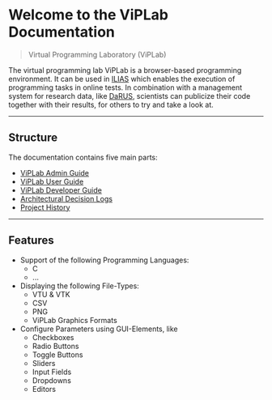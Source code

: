 # Welcome to the ViPLab Documentation

> Virtual Programming Laboratory (ViPLab)

The virtual programming lab ViPLab is a browser-based programming environment. It can be used in [ILIAS](https://www.ilias.de/) which enables the execution of programming tasks in online tests. In combination with a management system for research data, like [DaRUS](https://www.izus.uni-stuttgart.de/fokus/darus), scientists can publicize their code together with their results, for others to try and take a look at. 

---

## Structure

The documentation contains five main parts:

- [ViPLab Admin Guide](integration/index.md) 
- [ViPLab User Guide](viplab-frontend/index.md)
- [ViPLab Developer Guide](viplab3.0/index.md) 
- [Architectural Decision Logs](adr/index.md)
- [Project History](history/index.md)

---

## Features
- Support of the following Programming Languages:
    - C
    - ...
- Displaying the following File-Types:
    - VTU & VTK
    - CSV
    - PNG
    - ViPLab Graphics Formats
- Configure Parameters using GUI-Elements, like
    - Checkboxes
    - Radio Buttons
    - Toggle Buttons
    - Sliders
    - Input Fields
    - Dropdowns
    - Editors